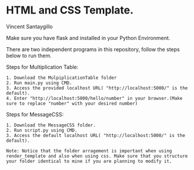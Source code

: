 # HTML and CSS Template.


Vincent Santaygillo

Make sure you have flask and installed in your Python Environment.

There are two independent programs in this repository, follow the steps below to run them.

Steps for Multiplication Table:

    1. Download the MulpiplicationTable folder
    2. Run main.py using CMD.
    3. Access the provided localhost URL( "http://localhost:5000/" is the default).
    4. Enter "http://localhost:5000/hello/number" in your browser.(Make sure to replace "number" with your desired number)

Steps for MessageCSS:

    1. Download the MessageCSS folder.
    2. Run script.py using CMD.
    3. Access the default localhost URL( "http://localhost:5000/" is the default).
  
    Note: Notice that the folder arragement is important when using render_template and also when using css. Make sure that you structure your folder identical to mine if you are planning to modify it.
